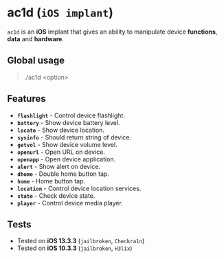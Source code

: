 # ac1d (`iOS implant`)

`ac1d` is an **iOS** implant that gives an ability to manipulate device **functions**, **data** and **hardware**.

## Global usage

> ./ac1d \<option\>

## Features

* **`flashlight`** - Control device flashlight.
* **`battery`** - Show device battery level.
* **`locate`** - Show device location.
* **`sysinfo`** - Should return string of device.
* **`getvol`** - Show device volume level.
* **`openurl`** - Open URL on device.
* **`openapp`** - Open device application.
* **`alert`** - Show alert on device.
* **`dhome`** - Double home button tap.
* **`home`** - Home button tap.
* **`location`** - Control device location services.
* **`state`** - Check device state.
* **`player`** - Control device media player.

## Tests

* Tested on **iOS 13.3.3** (`jailbroken`, `Checkra1n`)
* Tested on **iOS 10.3.3** (`jailbroken`, `H3lix`)
